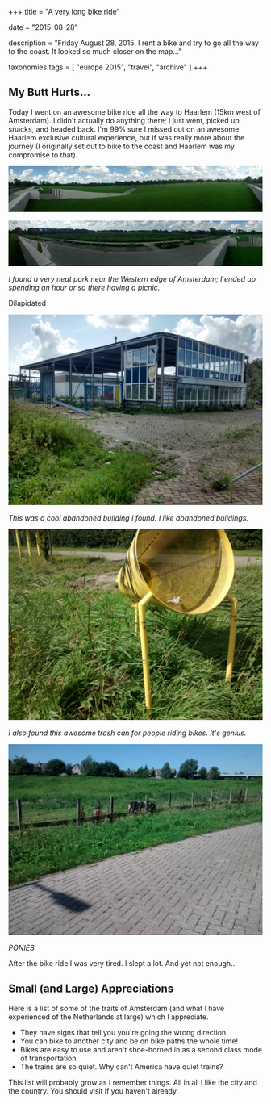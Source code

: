+++
title = "A very long bike ride"

date = "2015-08-28"

description = "Friday August 28, 2015. I rent a bike and try to go all the way to the coast. It looked so much closer on the map..."

taxonomies.tags = [
    "europe 2015", "travel", "archive"
]
+++

## My Butt Hurts...

Today I went on an awesome bike ride all the way to Haarlem (15km west of Amsterdam).
I didn't actually do anything there; I just went, picked up snacks, and headed back.
I'm 99% sure I missed out on an awesome Haarlem exclusive cultural experience, but if was really more about the journey (I originally set out to bike to the coast and Haarlem was my compromise to that).

![I don't recall where this park is exactly. I remember i twas east of the city center, many kilometers](/images/europe-2015/amsterdam-huge-park.jpg)

![Another view of the park, this time with a play structure](/images/europe-2015/amsterdam-huge-park-2.jpg)

*I found a very neat park near the Western edge of Amsterdam; I ended up spending an hour or so there having a picnic.*

Dilapidated

![An old and dilapiddated building. It's hard to tell the building original purpose...](/images/europe-2015/amsterdam-dilapidated-building.jpg)

*This was a cool abandoned building I found.*
*I like abandoned buildings.*

![A large ice-cream cone shaped trashcan at a 45 degree angle for cyclists to dispose of trash into.](/images/europe-2015/amsterdam-travelers-trash-can.jpg)

*I also found this awesome trash can for people riding bikes.*
*It's genius.*

![Ponies!](/images/europe-2015/amsterdam-ponies.jpg)

*PONIES*

After the bike ride I was very tired.
I slept a lot.
And yet not enough...

## Small (and Large) Appreciations

Here is a list of some of the traits of Amsterdam (and what I have experienced of the Netherlands at large) which I appreciate.

- They have signs that tell you you're going the wrong direction.
- You can bike to another city and be on bike paths the whole time!
- Bikes are easy to use and aren't shoe-horned in as a second class mode of transportation.
- The trains are so quiet. Why can't America have quiet trains?

This list will probably grow as I remember things.
All in all I like the city and the country.
You should visit if you haven't already.
